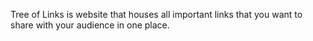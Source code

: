 Tree of Links is website that houses all important links that you want to share with your audience in one place.